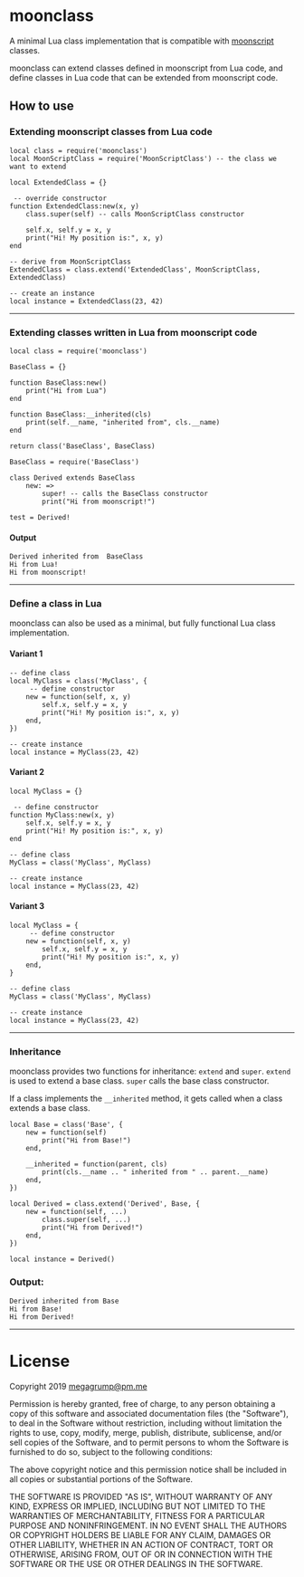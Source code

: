 # moonclass

A minimal Lua class implementation that is compatible with [moonscript](https://github.com/leafo/moonscript) classes.  

moonclass can extend classes defined in moonscript from Lua code, and define classes in Lua code that can be extended from moonscript code.

## How to use
### Extending moonscript classes from Lua code
```
local class = require('moonclass')
local MoonScriptClass = require('MoonScriptClass') -- the class we want to extend

local ExtendedClass = {}

 -- override constructor
function ExtendedClass:new(x, y)	
	class.super(self) -- calls MoonScriptClass constructor

	self.x, self.y = x, y
	print("Hi! My position is:", x, y)
end

-- derive from MoonScriptClass
ExtendedClass = class.extend('ExtendedClass', MoonScriptClass, ExtendedClass)

-- create an instance
local instance = ExtendedClass(23, 42)
```
---
### Extending classes written in Lua from moonscript code
```
local class = require('moonclass')

BaseClass = {}

function BaseClass:new()
	print("Hi from Lua")
end

function BaseClass:__inherited(cls)
	print(self.__name, "inherited from", cls.__name)
end

return class('BaseClass', BaseClass)

```
```
BaseClass = require('BaseClass')

class Derived extends BaseClass
	new: =>
		super! -- calls the BaseClass constructor
		print("Hi from moonscript!")

test = Derived!
```
#### Output
```
Derived	inherited from 	BaseClass
Hi from Lua!
Hi from moonscript!
```
---
### Define a class in Lua

moonclass can also be used as a minimal, but fully functional Lua class implementation.

#### Variant 1
```
-- define class
local MyClass = class('MyClass', {
	 -- define constructor
	new = function(self, x, y)
		self.x, self.y = x, y
		print("Hi! My position is:", x, y)
	end,
})

-- create instance
local instance = MyClass(23, 42)
```

#### Variant 2
```
local MyClass = {}

 -- define constructor
function MyClass:new(x, y)
	self.x, self.y = x, y
	print("Hi! My position is:", x, y)
end

-- define class
MyClass = class('MyClass', MyClass)

-- create instance
local instance = MyClass(23, 42)
```

#### Variant 3
```
local MyClass = {
	 -- define constructor
	new = function(self, x, y)
		self.x, self.y = x, y
		print("Hi! My position is:", x, y)
	end,
}

-- define class
MyClass = class('MyClass', MyClass)

-- create instance
local instance = MyClass(23, 42)
```
---
### Inheritance
moonclass provides two functions for inheritance: `extend` and `super`. `extend` is used to extend a base class. `super` calls the base class constructor.  

If a class implements the `__inherited` method, it gets called when a class extends a base class.
```
local Base = class('Base', {
	new = function(self)
		print("Hi from Base!")
	end,

	__inherited = function(parent, cls)
		print(cls.__name .. " inherited from " .. parent.__name)
	end,
})

local Derived = class.extend('Derived', Base, {
	new = function(self, ...)
		class.super(self, ...)
		print("Hi from Derived!")
	end,
})

local instance = Derived()
```

### Output:
```
Derived inherited from Base
Hi from Base!
Hi from Derived!
```
---
# License

Copyright 2019 megagrump@pm.me

Permission is hereby granted, free of charge, to any person obtaining a copy of this software and associated documentation files (the "Software"), to deal in the Software without restriction, including without limitation the rights to use, copy, modify, merge, publish, distribute, sublicense, and/or sell copies of the Software, and to permit persons to whom the Software is furnished to do so, subject to the following conditions:

The above copyright notice and this permission notice shall be included in all copies or substantial portions of the Software.

THE SOFTWARE IS PROVIDED "AS IS", WITHOUT WARRANTY OF ANY KIND, EXPRESS OR IMPLIED, INCLUDING BUT NOT LIMITED TO THE WARRANTIES OF MERCHANTABILITY, FITNESS FOR A PARTICULAR PURPOSE AND NONINFRINGEMENT. IN NO EVENT SHALL THE AUTHORS OR COPYRIGHT HOLDERS BE LIABLE FOR ANY CLAIM, DAMAGES OR OTHER LIABILITY, WHETHER IN AN ACTION OF CONTRACT, TORT OR OTHERWISE, ARISING FROM, OUT OF OR IN CONNECTION WITH THE SOFTWARE OR THE USE OR OTHER DEALINGS IN THE SOFTWARE.

